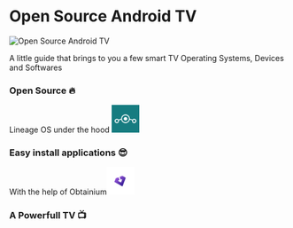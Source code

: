 # Open Source Android TV

![Open Source Android TV](https://copper-gio.github.io/Open-Source-Android-TV/)

A little guide that brings to you a few smart TV Operating Systems, Devices and Softwares

### Open Source :fire:

Lineage OS under the hood [<img title="" src="https://raw.githubusercontent.com/Copper-Gio/Open-Source-Android-TV/main/assets/Lineageos_logo.png" alt="LineageOS" width="50">](https://lineageos.org/)



### Easy install applications :sunglasses:

With the help of  Obtainium[<img title="" src="https://raw.githubusercontent.com/Copper-Gio/Open-Source-Android-TV/main/assets/obtainium.svg" alt="Obtainium" width="50">]([https://obtainium.imranr.dev/](https://obtainium.imranr.dev/))



### A Powerfull TV :tv:

